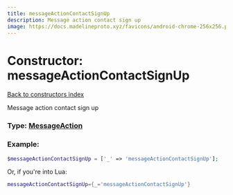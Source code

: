 ```yaml
---
title: messageActionContactSignUp
description: Message action contact sign up
image: https://docs.madelineproto.xyz/favicons/android-chrome-256x256.png
---
```

# Constructor: messageActionContactSignUp  
[Back to constructors index](index.md)



Message action contact sign up




### Type: [MessageAction](../types/MessageAction.md)


### Example:

```php
$messageActionContactSignUp = ['_' => 'messageActionContactSignUp'];
```  


Or, if you're into Lua:

```lua
messageActionContactSignUp={_='messageActionContactSignUp'}

```


